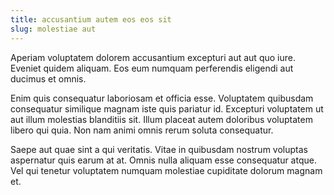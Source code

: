 ```yaml
---
title: accusantium autem eos eos sit
slug: molestiae aut
---
```


Aperiam voluptatem dolorem accusantium excepturi aut aut quo iure. Eveniet quidem aliquam. Eos eum numquam perferendis eligendi aut ducimus et omnis.

Enim quis consequatur laboriosam et officia esse. Voluptatem quibusdam consequatur similique magnam iste quis pariatur id. Excepturi voluptatem ut aut illum molestias blanditiis sit. Illum placeat autem doloribus voluptatem libero qui quia. Non nam animi omnis rerum soluta consequatur.

Saepe aut quae sint a qui veritatis. Vitae in quibusdam nostrum voluptas aspernatur quis earum at at. Omnis nulla aliquam esse consequatur atque. Vel qui tenetur voluptatem numquam molestiae cupiditate dolorum magnam et.
